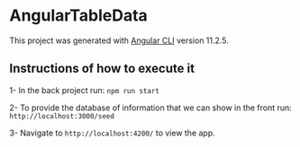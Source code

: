 # AngularTableData

This project was generated with [Angular CLI](https://github.com/angular/angular-cli) version 11.2.5.



## Instructions of how to execute it

1- In the back project run: `npm run start`

2- To provide the database of information that we can show in the front run: `http://localhost:3000/seed`

3- Navigate to `http://localhost:4200/` to view the app.





